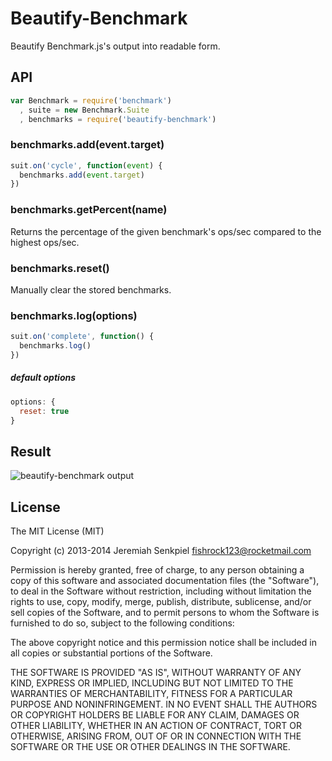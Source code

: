# Beautify-Benchmark

Beautify Benchmark.js's output into readable form.

## API

```js
var Benchmark = require('benchmark')
  , suite = new Benchmark.Suite
  , benchmarks = require('beautify-benchmark')
```

### benchmarks.add(event.target)

```js
suit.on('cycle', function(event) {
  benchmarks.add(event.target)
})
```

### benchmarks.getPercent(name)
Returns the percentage of the given benchmark's ops/sec compared to the highest ops/sec.

### benchmarks.reset()

Manually clear the stored benchmarks.

### benchmarks.log(options)

```js
suit.on('complete', function() {
  benchmarks.log()
})
```

##### default options
```js
options: {
  reset: true
}
```

## Result

![beautify-benchmark output](http://imgur.com/AME4QSr.png)

## License

The MIT License (MIT)

Copyright (c) 2013-2014 Jeremiah Senkpiel <fishrock123@rocketmail.com>

Permission is hereby granted, free of charge, to any person obtaining a copy
of this software and associated documentation files (the "Software"), to deal
in the Software without restriction, including without limitation the rights
to use, copy, modify, merge, publish, distribute, sublicense, and/or sell
copies of the Software, and to permit persons to whom the Software is
furnished to do so, subject to the following conditions:

The above copyright notice and this permission notice shall be included in
all copies or substantial portions of the Software.

THE SOFTWARE IS PROVIDED "AS IS", WITHOUT WARRANTY OF ANY KIND, EXPRESS OR
IMPLIED, INCLUDING BUT NOT LIMITED TO THE WARRANTIES OF MERCHANTABILITY,
FITNESS FOR A PARTICULAR PURPOSE AND NONINFRINGEMENT. IN NO EVENT SHALL THE
AUTHORS OR COPYRIGHT HOLDERS BE LIABLE FOR ANY CLAIM, DAMAGES OR OTHER
LIABILITY, WHETHER IN AN ACTION OF CONTRACT, TORT OR OTHERWISE, ARISING FROM,
OUT OF OR IN CONNECTION WITH THE SOFTWARE OR THE USE OR OTHER DEALINGS IN
THE SOFTWARE.
